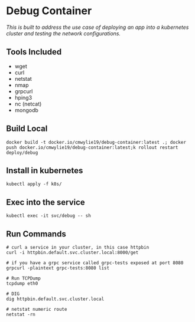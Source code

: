 # Debug Container
_This is built to address the use case of deploying an app into a kubernetes cluster and testing the network configurations._

## Tools Included
- wget 
- curl 
- netstat
- nmap
- grpcurl
- hping3
- nc (netcat)
- mongodb

## Build Local
```
docker build -t docker.io/cmwylie19/debug-container:latest .; docker push docker.io/cmwylie19/debug-container:latest;k rollout restart deploy/debug
```

## Install in kubernetes
```
kubectl apply -f k8s/
```

## Exec into the service
```
kubectl exec -it svc/debug -- sh
```

## Run Commands
```
# curl a service in your cluster, in this case httpbin
curl -i httpbin.default.svc.cluster.local:8000/get

# if you have a grpc service called grpc-tests exposed at port 8080
grpcurl -plaintext grpc-tests:8080 list

# Run TCPDump
tcpdump eth0

# DIG
dig httpbin.default.svc.cluster.local

# netstat numeric route
netstat -rn
```

